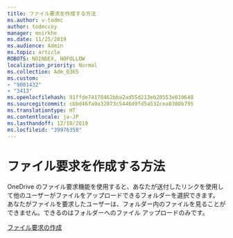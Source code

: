```yaml
---
title: ファイル要求を作成する方法
ms.author: v-todmc
author: todmccoy
manager: mnirkhe
ms.date: 11/25/2019
ms.audience: Admin
ms.topic: article
ROBOTS: NOINDEX, NOFOLLOW
localization_priority: Normal
ms.collection: Adm_O365
ms.custom:
- "9001432"
- "3413"
ms.openlocfilehash: 91ffde74178462bba2ad55d213eb20553e010648
ms.sourcegitcommit: cbbd46fa9a32873c5446d9fd5a532cea0300b795
ms.translationtype: HT
ms.contentlocale: ja-JP
ms.lasthandoff: 12/10/2019
ms.locfileid: "39976358"
---
```

# <a name="how-to-create-a-file-request"></a>ファイル要求を作成する方法

OneDrive のファイル要求機能を使用すると、あなたが送付したリンクを使用して他のユーザーがファイルをアップロードできるフォルダーを選択できます。 あなたがファイルを要求したユーザーは、フォルダー内のファイルを見ることができません。できるのはフォルダーへのファイル アップロードのみです。

[ファイル要求の作成](https://support.office.com/article/create-a-file-request-f54aa7f8-2589-4421-b351-d415fc3b83af)